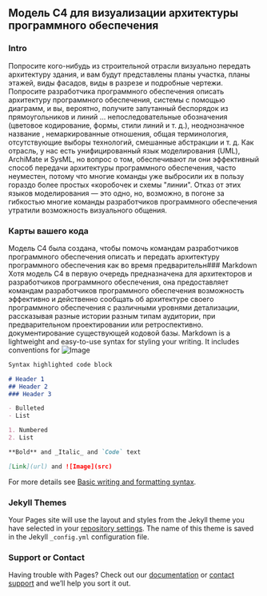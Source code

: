 ## Модель C4 для визуализации архитектуры программного обеспечения
### Intro
Попросите кого-нибудь из строительной отрасли визуально передать архитектуру здания, и вам будут представлены планы участка, планы этажей, виды фасадов, виды в разрезе и подробные чертежи. Попросите разработчика программного обеспечения описать архитектуру программного обеспечения, системы с помощью диаграмм, и вы, вероятно, получите запутанный беспорядок из прямоугольников и линий ... непоследовательные обозначения (цветовое кодирование, формы, стили линий и т. д.), неоднозначное название , немаркированные отношения, общая терминология, отсутствующие выборы технологий, смешанные абстракции и т. д.
  Как отрасль, у нас есть унифицированный язык моделирования (UML), ArchiMate и SysML, но вопрос о том, обеспечивают ли они эффективный способ передачи архитектуры программного обеспечения, часто неуместен, потому что многие команды уже выбросили их в пользу гораздо более простых «коробочек и схемы "линии". Отказ от этих языков моделирования — это одно, но, возможно, в погоне за гибкостью многие команды разработчиков программного обеспечения утратили возможность визуального общения.
  
### Карты вашего кода
Модель C4 была создана, чтобы помочь командам разработчиков программного обеспечения описать и передать архитектуру программного обеспечения как во время предварительн### Markdown
  Хотя модель C4 в первую очередь предназначена для архитекторов и разработчиков программного обеспечения, она предоставляет командам разработчиков программного обеспечения возможность эффективно и действенно сообщать об архитектуре своего программного обеспечения с различными уровнями детализации, рассказывая разные истории разным типам аудитории, при предварительном проектировании или ретроспективно. документирование существующей кодовой базы.
Markdown is a lightweight and easy-to-use syntax for styling your writing. It includes conventions for
 ![Image](src)
```markdown
Syntax highlighted code block

# Header 1
## Header 2
### Header 3

- Bulleted
- List

1. Numbered
2. List

**Bold** and _Italic_ and `Code` text

[Link](url) and ![Image](src)
```

For more details see [Basic writing and formatting syntax](https://docs.github.com/en/github/writing-on-github/getting-started-with-writing-and-formatting-on-github/basic-writing-and-formatting-syntax).

### Jekyll Themes

Your Pages site will use the layout and styles from the Jekyll theme you have selected in your [repository settings](https://github.com/hal0wasted/d0c0ps/settings/pages). The name of this theme is saved in the Jekyll `_config.yml` configuration file.

### Support or Contact

Having trouble with Pages? Check out our [documentation](https://docs.github.com/categories/github-pages-basics/) or [contact support](https://support.github.com/contact) and we’ll help you sort it out.
